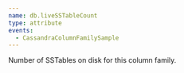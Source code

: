 ```yaml
---
name: db.liveSSTableCount
type: attribute
events:
  - CassandraColumnFamilySample
---
```


Number of SSTables on disk for this column family.